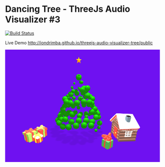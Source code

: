 # Dancing Tree - ThreeJs Audio Visualizer #3
[![Build Status](https://travis-ci.org/iondrimba/threejs-audio-visualizer-tree.svg?branch=master)](https://travis-ci.org/iondrimba/threejs-audio-visualizer-tree)

Live Demo http://iondrimba.github.io/threejs-audio-visualizer-tree/public

![App](https://raw.githubusercontent.com/iondrimba/images/master/dancing.trhree.PNG)

